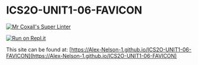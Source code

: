 # ICS2O-UNIT1-06-FAVICON

[![Mr Coxall's Super Linter](https://github.com/Alex-Nelson-1/ICS2O-UNIT1-06-FAVICON/workflows/Mr%20Coxall's%20Super%20Linter/badge.svg)](https://github.com/Alex-Nelson-1/ICS2O-UNIT1-06-FAVICON/actions/)

[![Run on Repl.it](https://repl.it/badge/github/Alex-Nelson-1/ICS2O-UNIT1-06-FAVICON)](https://repl.it/github/Alex-Nelson-1/ICS2O-UNIT1-06-FAVICON)

This site can be found at: [https://Alex-Nelson-1.github.io/ICS2O-UNIT1-06-FAVICON](https://Alex-Nelson-1.github.io/ICS2O-UNIT1-06-FAVICON)
